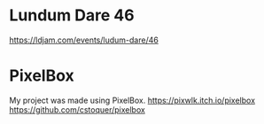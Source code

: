 # Lundum Dare 46
https://ldjam.com/events/ludum-dare/46

# PixelBox
My project was made using PixelBox. 
https://pixwlk.itch.io/pixelbox
https://github.com/cstoquer/pixelbox
